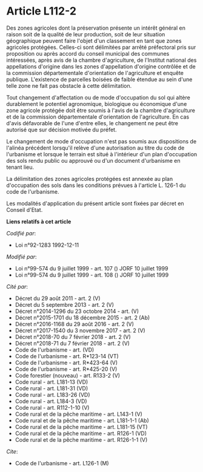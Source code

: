# Article L112-2

Des zones agricoles dont la préservation présente un intérêt général en raison soit de la qualité de leur production, soit de
leur situation géographique peuvent faire l'objet d'un classement en tant que zones agricoles protégées. Celles-ci sont
délimitées par arrêté préfectoral pris sur proposition ou après accord du conseil municipal des communes intéressées, après
avis de la chambre d'agriculture, de l'Institut national des appellations d'origine dans les zones d'appellation d'origine
contrôlée et de la commission départementale d'orientation de l'agriculture et enquête publique. L'existence de parcelles
boisées de faible étendue au sein d'une telle zone ne fait pas obstacle à cette délimitation.

Tout changement d'affectation ou de mode d'occupation du sol qui altère durablement le potentiel agronomique, biologique ou
économique d'une zone agricole protégée doit être soumis à l'avis de la chambre d'agriculture et de la commission
départementale d'orientation de l'agriculture. En cas d'avis défavorable de l'une d'entre elles, le changement ne peut être
autorisé que sur décision motivée du préfet.

Le changement de mode d'occupation n'est pas soumis aux dispositions de l'alinéa précédent lorsqu'il relève d'une
autorisation au titre du code de l'urbanisme et lorsque le terrain est situé à l'intérieur d'un plan d'occupation des sols
rendu public ou approuvé ou d'un document d'urbanisme en tenant lieu.

La délimitation des zones agricoles protégées est annexée au plan d'occupation des sols dans les conditions prévues à
l'article L. 126-1 du code de l'urbanisme.

Les modalités d'application du présent article sont fixées par décret en Conseil d'Etat.

**Liens relatifs à cet article**

_Codifié par_:

  - Loi n°92-1283 1992-12-11

_Modifié par_:

  - Loi n°99-574 du 9 juillet 1999 - art. 107 () JORF 10 juillet 1999
  - Loi n°99-574 du 9 juillet 1999 - art. 108 () JORF 10 juillet 1999

_Cité par_:

  - Décret du 29 août 2011 - art. 2 (V)
  - Décret du 5 septembre 2013 - art. 2 (V)
  - Décret n°2014-1296 du 23 octobre 2014 - art. (V)
  - Décret n°2015-1701 du 18 décembre 2015 - art. 2 (Ab)
  - Décret n°2016-1168 du 29 août 2016 - art. 2 (V)
  - Décret n°2017-1540 du 3 novembre 2017 - art. 2 (V)
  - Décret n°2018-70 du 7 février 2018 - art. 2 (V)
  - Décret n°2018-71 du 7 février 2018 - art. 2 (V)
  - Code de l'urbanisme - art. (VD)
  - Code de l'urbanisme - art. R*123-14 (VT)
  - Code de l'urbanisme - art. R*423-64 (V)
  - Code de l'urbanisme - art. R*425-20 (V)
  - Code forestier (nouveau) - art. R133-2 (V)
  - Code rural - art. L181-13 (VD)
  - Code rural - art. L181-31 (VD)
  - Code rural - art. L183-26 (VD)
  - Code rural - art. L184-3 (VD)
  - Code rural - art. R112-1-10 (V)
  - Code rural et de la pêche maritime - art. L143-1 (V)
  - Code rural et de la pêche maritime - art. L181-1-1 (Ab)
  - Code rural et de la pêche maritime - art. L181-15 (VT)
  - Code rural et de la pêche maritime - art. R126-1 (VD)
  - Code rural et de la pêche maritime - art. R126-1-1 (V)

_Cite_:

  - Code de l'urbanisme - art. L126-1 (M)
